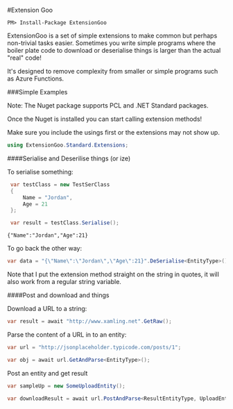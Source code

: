 #Extension Goo

    PM> Install-Package ExtensionGoo

ExtensionGoo is a set of simple extensions to make common but perhaps non-trivial tasks easier. Sometimes you write simple programs where the boiler plate code to download or deserialise things is larger than the actual "real" code!

It's designed to remove complexity from smaller or simple programs such as Azure Functions.


###Simple Examples

Note: The Nuget package supports PCL and .NET Standard packages. 

Once the Nuget is installed you can start calling extension methods!

Make sure you include the usings first or the extensions may not show up.
```C#
using ExtensionGoo.Standard.Extensions;

```

####Serialise and Deserilise things (or ize)

To serialise something:
```C#
 var testClass = new TestSerClass
 {
     Name = "Jordan",
     Age = 21
 };

 var result = testClass.Serialise();

```

	{"Name":"Jordan","Age":21}

To go back the other way:

```C#
var data = "{\"Name\":\"Jordan\",\"Age\":21}".DeSerialise<EntityType>();

```

Note that I put the extension method straight on the string in quotes, it will also work from a regular string variable. 

####Post and download and things

Download a URL to a string: 

```c#
var result = await "http://www.xamling.net".GetRaw();
```

Parse the content of a URL in to an entity: 

```c#
var url = "http://jsonplaceholder.typicode.com/posts/1";

var obj = await url.GetAndParse<EntityType>();

```

Post an entity and get result

```c#
var sampleUp = new SomeUploadEntity();

var downloadResult = await url.PostAndParse<ResultEntityType, UploadEntityType>(sampleData);

```